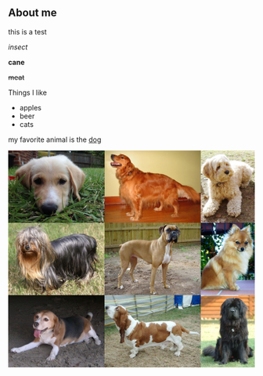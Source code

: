 ## About me

this is a test

_insect_

**cane**

~~meat~~

Things I like

  * apples
  * beer
  * cats
  
my favorite animal is the [dog](https://en.wikipedia.org/wiki/Dog)

![Picture of dogs](dogs.jpg)

